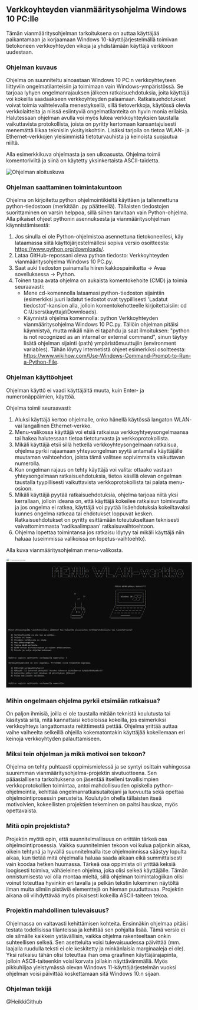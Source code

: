 ## Verkkoyhteyden vianmääritysohjelma Windows 10 PC:lle


Tämän vianmääritysohjelman tarkoituksena on auttaa käyttäjää paikantamaan ja korjaamaan Windows 10-käyttöjärjestelmällä toimivan tietokoneen verkkoyhteyden vikoja ja yhdistämään käyttäjä verkkoon uudestaan.


### Ohjelman kuvaus

Ohjelma on suunniteltu ainoastaan Windows 10 PC:n verkkoyhteyteen liittyviin ongelmatilanteisiin ja toimimaan vain Windows-ympäristössä. Se tarjoaa lyhyen ongelmanrajauksen jälkeen ratkaisuehdotuksia, joita käyttäjä voi kokeilla saadaakseen verkkoyhteyden palaamaan. Ratkaisuehdotukset voivat toimia vaihtelevalla menestyksellä, sillä tietoverkkoja, käytössä olevia verkkolaitteita ja niissä esiintyviä ongelmatilanteita on hyvin monia erilaisia. Halutessaan ohjelman avulla voi myös lukea verkkoyhteyksien taustalla vaikuttavista protokollista, joista on pyritty kertomaan kansantajuisesti menemättä liikaa teknisiin yksityiskohtiin. Lisäksi tarjolla on tietoa WLAN- ja Ethernet-verkkojen yleisimmistä tietoturvauhista ja keinoista suojautua niiltä.

Alla esimerkkikuva ohjelmasta ja sen ulkoasusta. Ohjelma toimii komentoriviltä ja siinä on käytetty yksinkertaista ASCII-taidetta. 

![Ohjelman aloituskuva](https://github.com/HeikkiGithub/Harjoituskansio/blob/b9c8daa2484201c2cd631c98d90209ad52642bf1/kuvat/ohjelma_tervetuloa.png)


### Ohjelman saattaminen toimintakuntoon

Ohjelma on kirjoitettu python ohjelmointikieltä käyttäen ja tallennettuna python-tiedostoon (merkitään .py päätteellä). Tällaisten tiedostojen suorittaminen on varsin helppoa, sillä siihen tarvitaan vain Python-ohjelma. Alla pikaiset ohjeet pythonin asennuksesta ja vianmääritysohjelman käynnistämisestä:

1. Jos sinulla ei ole Python-ohjelmistoa asennettuna tietokoneellesi, käy lataamassa siitä käyttöjärjestelmällesi sopiva versio osoitteesta: https://www.python.org/downloads/.
2. Lataa GitHub-repossani oleva python tiedosto: Verkkoyhteyden vianmääritysohjelma Windows 10 PC.py.
3. Saat auki tiedoston painamalla hiiren kakkospainiketta -> Avaa sovelluksessa -> Python.
4. Toinen tapa avata ohjelma on aukaista komentokehoite (CMD) ja toimia seuraavasti: 
    * Mene cd-komennolla lataamasi python-tiedoston sijaintiin (esimerkiksi juuri ladatut tiedostot ovat tyypillisesti 'Ladatut tiedostot'-kansion alla, jolloin komentokehotteelle kirjoitettaisiin: cd C:\Users\kayttaja\Downloads\).
    * Käynnistä ohjelma komennolla: python Verkkoyhteyden vianmääritysohjelma Windows 10 PC.py. Tällöin ohjelman pitäisi käynnistyä, mutta mikäli näin ei tapahdu ja saat ilmoituksen: "python is not recognized as an internal or external command", sinun täytyy lisätä ohjelman sijainti (path) ympäristömuuttujiin (environment variables). Tähän löytyy internetistä ohjeet esimerkiksi osoitteesta: https://www.wikihow.com/Use-Windows-Command-Prompt-to-Run-a-Python-File.


### Ohjelman käyttöohjeet

Ohjelman käyttö ei vaadi käyttäjältä muuta, kuin Enter- ja numeronäppäimien, käyttöä.

Ohjelma toimii seuraavasti: 
  1. Aluksi käyttäjä kertoo ohjelmalle, onko hänellä käytössä langaton WLAN- vai langallinen Ethernet-verkko.
  2. Menu-valikossa käyttäjä voi etsiä ratkaisua verkkoyhtyeysongelmaansa tai hakea halutessaan tietoa tietoturvasta ja verkkoprotokollista.
  3. Mikäli käyttäjä etsii sillä hetkellä verkkoyhteysongelmaan ratkaisua, ohjelma pyrkii rajaamaan yhteysongelman syytä antamalla käyttäjälle muutaman vaihtoehdon, joista tämä valitsee sopivimmalta vaikuttavan numerolla.
  4. Kun ongelman rajaus on tehty käyttäjä voi valita: ottaako vastaan yhteysongelmaan ratkaisuehdotuksia, tietoa käsillä olevan ongelman taustalla tyypillisesti vaikuttavista verkkoprotokollista tai palata menu-osioon.
  5. Mikäli käyttäjä pyytää ratkaisuehdotuksia, ohjelma tarjoaa niitä yksi kerrallaan, jolloin ideana on, että käyttäjä kokeilee ratkaisun toimivuutta ja jos ongelma ei ratkea, käyttäjä voi pyytää lisäehdotuksia kokeiltavaksi kunnes ongelma ratkeaa tai ehdotukset loppuvat kesken. Ratkaisuehdotukset on pyritty esittämään toteutukseltaan teknisesti vaivattomimmasta 'radikaalimpaan' ratkaisuvaihtoehtoon.
  6. Ohjelma lopettaa toimintansa jos ratkaisu löytyy tai mikäli käyttäjä niin haluaa (useimmissa valikoissa on lopetus-vaihtoehto).

Alla kuva vianmääritysohjelman menu-valikosta.

![Kuva ohjelman menu-valikosta](https://github.com/HeikkiGithub/Troubleshooting-Win10-network/blob/main/kuvat/ohjelma_menu.png)


### Mihin ongelmaan ohjelma pyrkii etsimään ratkaisua?

On paljon ihmisiä, joilla ei ole taustalla mitään teknistä koulutusta tai käsitystä siitä, mitä kannattaisi kotioloissa kokeilla, jos esimerkiksi verkkoyhteys langattomasta reitittimestä pettää. Ohjelma yrittää auttaa vaihe vaiheelta selkeillä ohjeilla kokematontakin käyttäjää kokeilemaan eri keinoja verkkoyhtyden palauttamiseen.


### Miksi tein ohjelman ja mikä motivoi sen tekoon?

Ohjelma on tehty puhtaasti oppimismielessä ja se syntyi osittain vahingossa suuremman vianmääritysohjelma-projektin sivutuotteena. Sen pääasiallisena tarkoituksena on jäsentää itselleni tavallisimpien verkkoprotokollien toimintaa, antoi mahdollisuuden opiskella python-ohjelmointia, kehittää ongelmanratkaisutaitojani ja luovuutta sekä opettaa ohjelmointiprosessin perusteita. Koulutyön ohella tällaisten itseä motivoivien, kokeellisten projektien tekeminen on paitsi hauskaa, myös opettavaista. 


### Mitä opin projektista?

Projektin myötä opin, että suunnitelmallisuus on erittäin tärkeä osa ohjelmointiprosessia. Vaikka suunnitelmien tekoon voi kulua paljonkin aikaa, oikein tehtynä ja hyvällä suunnitelmalla itse ohjelmoinnissa säästyy lopulta aikaa, kun tietää mitä ohjelmalla haluaa saada aikaan eikä summittaisesti vain koodaa hetken huumassa. Tärkeä osa oppimista oli yrittää keksiä loogisesti toimiva, vähäeleinen ohjelma, joka olisi selkeä käyttäjälle. Tämän onnistumisesta voi olla montaa mieltä, sillä ohjelman toimintalogiikan olisi voinut toteuttaa hyvinkin eri tavalla ja pelkän tekstin lukeminen näytöltä ilman muita silmiin pistäviä elementtejä on hieman puuduttavaa. Projektin aikana oli viihdyttävää myös pikaisesti kokeilla ASCII-taiteen tekoa.


### Projektin mahdollinen tulevaisuus?

Ohjelmassa on valtavasti kehittämisen kohteita. Ensinnäkin ohjelmaa pitäisi testata todellisissa tilanteissa ja kehittää sen pohjalta lisää. Tämä versio ei ole silmälle kaikkein ystävällisin, vaikka ohjelma rakenteeltaan onkin suhteellisen selkeä. Sen asetteluita voisi tulevaisuudessa päivittää (mm. laajalla ruudulla teksti ei ole keskitetty ja minkänlaisia marginaaleja ei ole). Yksi ratkaisu tähän olisi toteuttaa ihan oma graafinen käyttäjärajapinta, jolloin ASCII-taiteenkin voisi korvata jollakin näyttävämmällä. Myös pikkuhiljaa yleistymässä olevan Windows 11-käyttöjärjestelmän vuoksi ohjelman voisi päivittää koskettamaan sitä Windows 10:n sijaan. 


### Ohjelman tekijä

@HeikkiGithub
